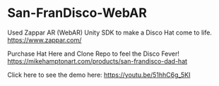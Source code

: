 # San-FranDisco-WebAR
Used Zappar AR (WebAR) Unity SDK to make a Disco Hat come to life.
<br> https://www.zappar.com/ </br>

Purchase Hat Here and Clone Repo to feel the Disco Fever!
https://mikehamptonart.com/products/san-frandisco-dad-hat

Click here to see the demo here:
https://youtu.be/51hhC6g_5KI
